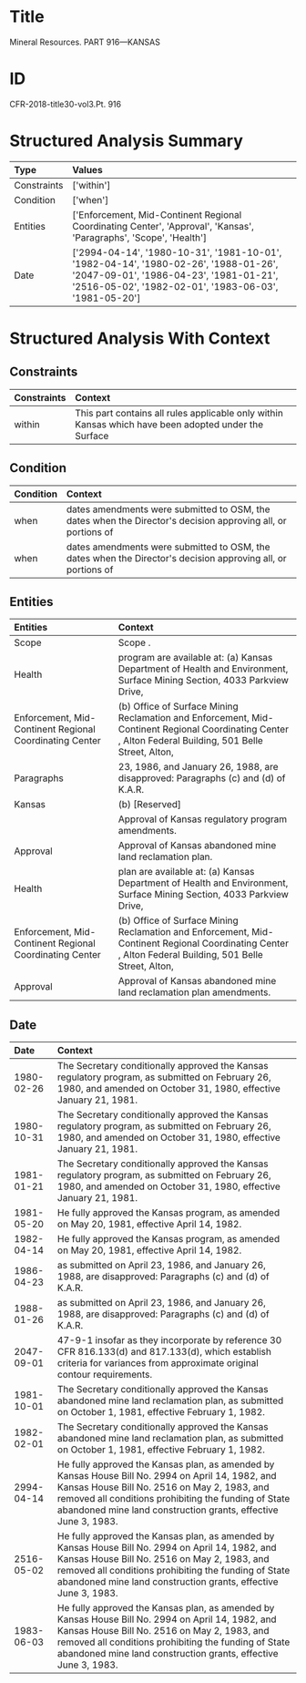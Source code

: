 # Title

 Mineral Resources. PART 916—KANSAS


# ID

 CFR-2018-title30-vol3.Pt. 916


# Structured Analysis Summary

| Type        | Values                                                                                                                                                                                 |
|:------------|:---------------------------------------------------------------------------------------------------------------------------------------------------------------------------------------|
| Constraints | ['within']                                                                                                                                                                             |
| Condition   | ['when']                                                                                                                                                                               |
| Entities    | ['Enforcement, Mid-Continent Regional Coordinating Center', 'Approval', 'Kansas', 'Paragraphs', 'Scope', 'Health']                                                                     |
| Date        | ['2994-04-14', '1980-10-31', '1981-10-01', '1982-04-14', '1980-02-26', '1988-01-26', '2047-09-01', '1986-04-23', '1981-01-21', '2516-05-02', '1982-02-01', '1983-06-03', '1981-05-20'] |


# Structured Analysis With Context

 


## Constraints

| Constraints   | Context                                                                                               |
|:--------------|:------------------------------------------------------------------------------------------------------|
| within        | This part contains all rules applicable only  within Kansas which have been adopted under the Surface |


## Condition

| Condition   | Context                                                                                                      |
|:------------|:-------------------------------------------------------------------------------------------------------------|
| when        | dates amendments were submitted to OSM, the dates when the Director's decision approving all, or portions of |
| when        | dates amendments were submitted to OSM, the dates when the Director's decision approving all, or portions of |


## Entities

| Entities                                                | Context                                                                                                                                                  |
|:--------------------------------------------------------|:---------------------------------------------------------------------------------------------------------------------------------------------------------|
| Scope                                                   | Scope .                                                                                                                                                  |
| Health                                                  | program are available at: (a) Kansas Department of Health and Environment, Surface Mining Section, 4033 Parkview Drive,                                  |
| Enforcement, Mid-Continent Regional Coordinating Center | (b) Office of Surface Mining Reclamation and  Enforcement, Mid-Continent Regional Coordinating Center , Alton Federal Building, 501 Belle Street, Alton, |
| Paragraphs                                              | 23, 1986, and January 26, 1988, are disapproved: Paragraphs  (c) and (d) of K.A.R.                                                                       |
| Kansas                                                  | (b) [Reserved]                                                                                                                                           |
|                                                         |             Approval of  Kansas  regulatory program amendments.                                                                                          |
| Approval                                                | Approval  of Kansas abandoned mine land reclamation plan.                                                                                                |
| Health                                                  | plan are available at: (a) Kansas Department of Health and Environment, Surface Mining Section, 4033 Parkview Drive,                                     |
| Enforcement, Mid-Continent Regional Coordinating Center | (b) Office of Surface Mining Reclamation and  Enforcement, Mid-Continent Regional Coordinating Center , Alton Federal Building, 501 Belle Street, Alton, |
| Approval                                                | Approval  of Kansas abandoned mine land reclamation plan amendments.                                                                                     |


## Date

| Date       | Context                                                                                                                                                                                                                                                                    |
|:-----------|:---------------------------------------------------------------------------------------------------------------------------------------------------------------------------------------------------------------------------------------------------------------------------|
| 1980-02-26 | The Secretary conditionally approved the Kansas regulatory program, as submitted on February 26, 1980, and amended on October 31, 1980, effective January 21, 1981.                                                                                                        |
| 1980-10-31 | The Secretary conditionally approved the Kansas regulatory program, as submitted on February 26, 1980, and amended on October 31, 1980, effective January 21, 1981.                                                                                                        |
| 1981-01-21 | The Secretary conditionally approved the Kansas regulatory program, as submitted on February 26, 1980, and amended on October 31, 1980, effective January 21, 1981.                                                                                                        |
| 1981-05-20 | He fully approved the Kansas program, as amended on May 20, 1981, effective April 14, 1982.                                                                                                                                                                                |
| 1982-04-14 | He fully approved the Kansas program, as amended on May 20, 1981, effective April 14, 1982.                                                                                                                                                                                |
| 1986-04-23 | as submitted on April 23, 1986, and January 26, 1988, are disapproved: Paragraphs (c) and (d) of K.A.R.                                                                                                                                                                    |
| 1988-01-26 | as submitted on April 23, 1986, and January 26, 1988, are disapproved: Paragraphs (c) and (d) of K.A.R.                                                                                                                                                                    |
| 2047-09-01 | 47-9-1 insofar as they incorporate by reference 30 CFR 816.133(d) and 817.133(d), which establish criteria for variances from approximate original contour requirements.                                                                                                   |
| 1981-10-01 | The Secretary conditionally approved the Kansas abandoned mine land reclamation plan, as submitted on October 1, 1981, effective February 1, 1982.                                                                                                                         |
| 1982-02-01 | The Secretary conditionally approved the Kansas abandoned mine land reclamation plan, as submitted on October 1, 1981, effective February 1, 1982.                                                                                                                         |
| 2994-04-14 | He fully approved the Kansas plan, as amended by Kansas House Bill No. 2994 on April 14, 1982, and Kansas House Bill No. 2516 on May 2, 1983, and removed all conditions prohibiting the funding of State abandoned mine land construction grants, effective June 3, 1983. |
| 2516-05-02 | He fully approved the Kansas plan, as amended by Kansas House Bill No. 2994 on April 14, 1982, and Kansas House Bill No. 2516 on May 2, 1983, and removed all conditions prohibiting the funding of State abandoned mine land construction grants, effective June 3, 1983. |
| 1983-06-03 | He fully approved the Kansas plan, as amended by Kansas House Bill No. 2994 on April 14, 1982, and Kansas House Bill No. 2516 on May 2, 1983, and removed all conditions prohibiting the funding of State abandoned mine land construction grants, effective June 3, 1983. |


